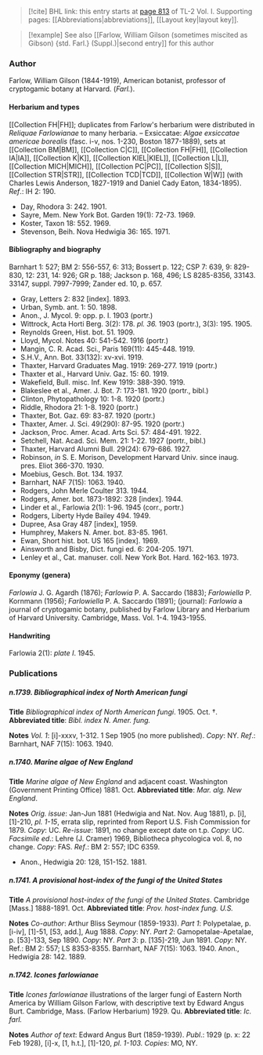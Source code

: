 > [!cite] BHL link: this entry starts at [page 813](https://www.biodiversitylibrary.org/item/103414#page/861/mode/1up) of TL-2 Vol. I.
> Supporting pages: [[Abbreviations|abbreviations]], [[Layout key|layout key]].

> [!example] See also [[Farlow, William Gilson (sometimes miscited as Gibson) {std. Farl.} (Suppl.)|second entry]] for this author

### Author

Farlow, William Gilson (1844-1919), American botanist, professor of cryptogamic botany at Harvard. (*Farl.*).

#### Herbarium and types

[[Collection FH|FH]]; duplicates from Farlow's herbarium were distributed in *Reliquae Farlowianae* to many herbaria. – Exsiccatae: *Algae exsiccatae americae borealis* (fasc. i-v, nos. 1-230, Boston 1877-1889), sets at [[Collection BM|BM]], [[Collection C|C]], [[Collection FH|FH]], [[Collection IA|IA]], [[Collection K|K]], [[Collection KIEL|KIEL]], [[Collection L|L]], [[Collection MICH|MICH]], [[Collection PC|PC]], [[Collection S|S]], [[Collection STR|STR]], [[Collection TCD|TCD]], [[Collection W|W]] (with Charles Lewis Anderson, 1827-1919 and Daniel Cady Eaton, 1834-1895).
*Ref*.: IH 2: 190.
- Day, Rhodora 3: 242. 1901.
- Sayre, Mem. New York Bot. Garden 19(1): 72-73. 1969.
- Koster, Taxon 18: 552. 1969.
- Stevenson, Beih. Nova Hedwigia 36: 165. 1971.

#### Bibliography and biography

Barnhart 1: 527; BM 2: 556-557, 6: 313; Bossert p. 122; CSP 7: 639, 9: 829-830, 12: 231, 14: 926; GR p. 188; Jackson p. 168, 496; LS 8285-8356, 33143. 33147, suppl. 7997-7999; Zander ed. 10, p. 657.
- Gray, Letters 2: 832 \[index\]. 1893.
- Urban, Symb. ant. 1: 50. 1898.
- Anon., J. Mycol. 9: opp. p. I. 1903 (portr.)
- Wittrock, Acta Horti Berg. 3(2): 178. *pl. 36.* 1903 (portr.), 3(3): 195. 1905.
- Reynolds Green, Hist. bot. 51. 1909.
- Lloyd, Mycol. Notes 40: 541-542. 1916 (portr.)
- Mangin, C. R. Acad. Sci., Paris 169(11): 445-448. 1919.
- S.H.V., Ann. Bot. 33(132): xv-xvi. 1919.
- Thaxter, Harvard Graduates Mag. 1919: 269-277. 1919 (portr.)
- Thaxter et al., Harvard Univ. Gaz. 15: 60. 1919.
- Wakefield, Bull. misc. Inf. Kew 1919: 388-390. 1919.
- Blakeslee et al., Amer. J. Bot. 7: 173-181. 1920 (portr., bibl.)
- Clinton, Phytopathology 10: 1-8. 1920 (portr.)
- Riddle, Rhodora 21: 1-8. 1920 (portr.)
- Thaxter, Bot. Gaz. 69: 83-87. 1920 (portr.)
- Thaxter, Amer. J. Sci. 49(290): 87-95. 1920 (portr.)
- Jackson, Proc. Amer. Acad. Arts Sci. 57: 484-491. 1922.
- Setchell, Nat. Acad. Sci. Mem. 21: 1-22. 1927 (portr., bibl.)
- Thaxter, Harvard Alumni Bull. 29(24): 679-686. 1927.
- Robinson, *in* S. E. Morison, Development Harvard Univ. since inaug. pres. Eliot 366-370. 1930.
- Moebius, Gesch. Bot. 134. 1937.
- Barnhart, NAF 7(15): 1063. 1940.
- Rodgers, John Merle Coulter 313. 1944.
- Rodgers, Amer. bot. 1873-1892: 328 \[index\]. 1944.
- Linder et al., Farlowia 2(1): 1-96. 1945 (corr., portr.)
- Rodgers, Liberty Hyde Bailey 494. 1949.
- Dupree, Asa Gray 487 \[index\], 1959.
- Humphrey, Makers N. Amer. bot. 83-85. 1961.
- Ewan, Short hist. bot. US 165 \[index\]. 1969.
- Ainsworth and Bisby, Dict. fungi ed. 6: 204-205. 1971.
- Lenley et al., Cat. manuser. coll. New York Bot. Hard. 162-163. 1973.

#### Eponymy (genera)

*Farlowia* J. G. Agardh (1876); *Farlowia* P. A. Saccardo (1883); *Farlowiella* P. Kornmann (1956); *Farlowiella* P. A. Saccardo (1891); (journal): *Farlowia* a journal of cryptogamic botany, published by Farlow Library and Herbarium of Harvard University. Cambridge, Mass. Vol. 1-4. 1943-1955.

#### Handwriting

Farlowia 2(1): *plate I*. 1945.

### Publications

##### n.1739. Bibliographical index of North American fungi

**Title**
*Bibliographical index of North American fungi*. 1905. Oct. †.
**Abbreviated title**: *Bibl. index N. Amer. fung.*

**Notes**
*Vol. 1*: \[i\]-xxxv, 1-312. 1 Sep 1905 (no more published). *Copy*: NY.
*Ref*.: Barnhart, NAF 7(15): 1063. 1940.

##### n.1740. Marine algae of New England

**Title**
*Marine algae of New England* and adjacent coast. Washington (Government Printing Office) 1881. Oct.
**Abbreviated title**: *Mar. alg. New England*.

**Notes**
*Orig. issue*: Jan-Jun 1881 (Hedwigia and Nat. Nov. Aug 1881), p. \[i\], \[1\]-210, *pl. 1-15*, errata slip, reprinted from Report U.S. Fish Commission for 1879. *Copy*: UC.
*Re-issue*: 1891, no change except date on t.p. *Copy*: UC.
*Facsimile ed*.: Lehre (J. Cramer) 1969, Bibliotheca phycologica vol. 8, no change. *Copy*: FAS.
*Ref*.: BM 2: 557; IDC 6359.
- Anon., Hedwigia 20: 128, 151-152. 1881.

##### n.1741. A provisional host-index of the fungi of the United States

**Title**
*A provisional host-index of the fungi of the United States*. Cambridge \[Mass.\] 1888-1891. Oct.
**Abbreviated title**: *Prov. host-index fung. U.S.*

**Notes**
*Co-author*: Arthur Bliss Seymour (1859-1933).
*Part 1*: Polypetalae, p. \[i-iv\], \[1\]-51, \[53, add.\], Aug 1888. *Copy*: NY.
*Part 2*: Gamopetalae-Apetalae, p. \[53\]-133, Sep 1890. *Copy*: NY.
*Part 3*: p. \[135\]-219, Jun 1891. *Copy*: NY.
Ref.: BM 2: 557; LS 8353-8355.
Barnhart, NAF 7(15): 1063. 1940.
Anon., Hedwigia 28: 142. 1889.

##### n.1742. Icones farlowianae

**Title**
*Icones farlowianae* illustrations of the larger fungi of Eastern North America by William Gilson Farlow, with descriptive text by Edward Angus Burt. Cambridge, Mass. (Farlow Herbarium) 1929. Qu.
**Abbreviated title**: *Ic. farl.*

**Notes**
*Author of text*: Edward Angus Burt (1859-1939).
*Publ*.: 1929 (p. x: 22 Feb 1928), \[i\]-x, \[1, h.t.\], \[1\]-120, *pl. 1-103. Copies*: MO, NY.

